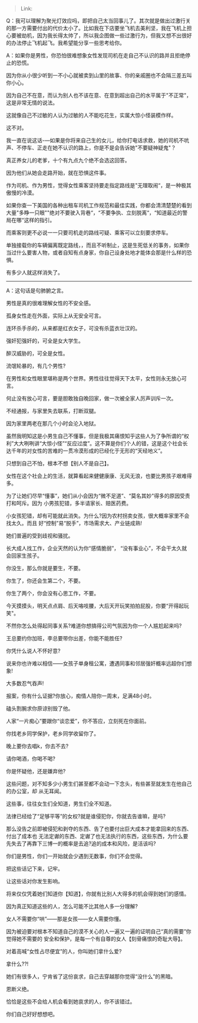 > Link: 

Q：我可以理解为聚光灯效应吗，即把自己太当回事儿了。其次就是做出过激行关的那一方需要付出的代价太小了。比如我在下店要坐飞机去美利坚，我在飞机上担心要被劫机，因为我长得太帅了，所以我企图做一些过激行为，但我又想不出很好的办法停止飞机起飞。我希望能分享一些思考给你。

A：如果你是男性，你恐怕很难想象女性发现司机在走自己不认识的路并且拒绝停止的恐慌。

因为你从小很少听到一不小心就被卖到山里的故事、你的亲戚圈也不会隔三差五叫你小心。

因为自己不在意，而认为别人也不该在意、在意到超出自己的水平属于"不正常"，这是非常无情的说法。

这就像自己不过敏的人认为过敏的人不能吃花生，实属大惊小怪装模作样。

这不对。

我一直在说这话-—如果是你将来自己生的女儿，给你打电话求救，她的司机不吭声、不停车、正走在她不认识的路上，你是不是会告诉她"不要疑神疑鬼"？

真正养女儿的老爹，十个有九点九个绝不会选这回答。

因为他们从她会走路开始，就在恐惧这件事。

作为司机、作为男性，觉得女性乘客坚持要走指定路线是"无理取闹“，是一种极其傲慢的冷漠。

如果你查一下美国的各种出租车司机工作规范和最佳实践，你都会清清楚楚的看到大量"多睁一只眼""绝对不要驶入背巷“，“不要争执、立刻脱离“，“知道最近的警局在哪“这样的指引。

而乘客则更不必说一一只要司机走的路线可疑、乘客可以立刻要求停车。

单独接载你的车辆偏离既定路线，，而且不听制止，这是生死低关的事务，如果你当过什么要害人物，或者自知有点身家，你自己设身处地才能体会那是什么样的恐惧。

有多少人就这样消失了。

---

A：这句话是句肺腑之言。

男性是真的很难理解女性的不安全感。

孤身女性走在外面，实际上从无安全可言。

连环杀手杀的，从来都是红衣女子，可没有杀蓝衣壮汉的。

强奸犯强奸的，可全是女大学生。

醉汉威胁的，可全是女性。

流氓轮暴的，有几个男性?

在男性和女性眼里堪称是两个世界。男性往往觉得天下太平，女性则永无放心可言。

何止没有放心可言，要是胆敢独自晚回家，做一次被全家人厉声训斥一次。

不经通报，与家里失去联系，打断双腿。

因为家里两老在那几个小时会沦入地狱。

虽然我明知这是小男生自己不懂事，但是我极其痛恨知乎这些人为了争所谓的“权利”大大咧咧讲“大惊小怪”“反应过度”。这不算是你们个人的错，这是这个社会长达千年的对女性的苦难的一贯冷漠形成的已经化于无形的“天经地义”。

只想到自己不怕，根本不想【别人不是自己】。

女性在这个社会上的生活，就算看起来健健康康、无风无浪，也要比男孩子艰难得多。

为了让她们尽早“懂事”，她们从小会因为“微不足道”、“莫名其妙"得多的原因受责打和呵斥。因为
小男孩犯错，多半请家长、赔医药费。

小女孩犯错，却有可能就此消失。为什么?因为农村拐卖女孩，很大概率家里不会找太久。而且
好“控制”易“脱手”，市场需求大、产业链成熟!

她们普遍的受到歧视和骚扰。

长大成人找工作，企业天然的认为你“感情脆弱”， “没有事业心”，不会干太久就会回家生孩子。

你没生，那么你就是要生，不要。

你生了，你还会生第二个，不要。

你生了两个，你会没有心思工作，不要。

今天摸摸头，明天点点肩、后天咯吱腰，大后天开玩笑拍拍屁股，你要“开得起玩笑"。

不然你怎么处得起同事关系?难道你想搞得公司气氛因为你一个人尴尬起来吗?

王总要约你加班，李总要带你出差，你能不能胜任?

你凭什么说人不怀好意?

说来你也许难以相信——女孩子单身租公寓，遭遇同事和邻居强奸概率远超你们想象!

大多数忍气吞声!

报案，你有什么证据?你放心，痴情人陪你一周末，足满48小时。

磕头割腕求你原谅别毁了他。

人家“一片痴心”要跟你“谈恋爱”，你不答应，立刻死在你面前。

你找老乡同学保护，老乡同学收留你了。

晚上要你去唱k，你去不去?

请你喝酒，你喝不喝?

你是怀疑他，还是嫌弃他?

这些问题，对不知多少小男生们甚至都不会动一下念头，有些甚至就发生在他自己的办公室，却
从无耳闻。

这些事，往往女生们全知道，男生们全不知道。

法律已经给了“足够平等”的女权?就是谁侵犯你，你就去告谁嘛，是吗?

那么没告之前即被侵犯和剥夺的东西、告了也要付出巨大成本才能拿回来的东西、付出了成本也
无法定谳的东西、定谳了也无法执行的东西，这些东西，为什么要先失去了再靠下三博一的概率是去追?追的成本和风险，是活该吗?

你们是男性，你们一开始就会少遇到无数事，你们不会觉得。

把这些话记下来，记牢。

让这些话对你发生影响。

将来仅仅凭着她们知道你【知道】，你就有比别人大得多的机会得到她们的感情。

因为真正知道这些的人，怎么可能不比其他人多一分理解?

女人不需要你“哄”——那是女孩——女人需要你懂。

因为被迫要对根本不知道自己的漠不关心的人一遍又一遍的证明自己“真的需要”你觉得她不需要的
安全和保护，是每一个有自尊的女人【刻骨痛恨的奇耻大辱】。

对着高喊“女性占尽便宜”的人，你叫她们拿什么爱?

拿什么??!

她们有很多人，宁肯省了这份哀求，自己去穿越那你觉得“没什么”的黑暗。

恩断义绝。

恰恰是这些不会给人机会看到她哀求的人，你不该错过。

你们自己好好想想吧。 
